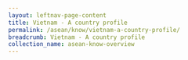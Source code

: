 ```yaml
---
layout: leftnav-page-content
title: Vietnam - A country profile
permalink: /asean/know/vietnam-a-country-profile/
breadcrumb: Vietnam - A country profile
collection_name: asean-know-overview
---
```


